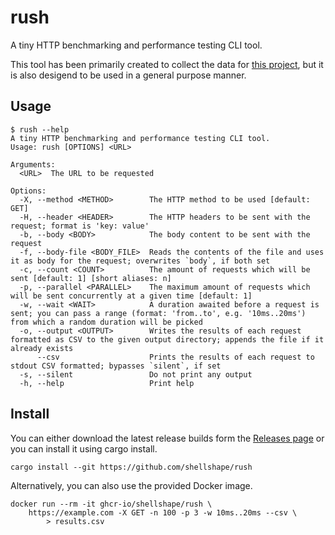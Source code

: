 # rush

A tiny HTTP benchmarking and performance testing CLI tool.

This tool has been primarily created to collect the data for [this project](https://github.com/zekroTJA/vercel-benchmarks), but it is also desigend to be used in a general purpose manner.

## Usage

```
$ rush --help
A tiny HTTP benchmarking and performance testing CLI tool.
Usage: rush [OPTIONS] <URL>

Arguments:
  <URL>  The URL to be requested

Options:
  -X, --method <METHOD>        The HTTP method to be used [default: GET]
  -H, --header <HEADER>        The HTTP headers to be sent with the request; format is 'key: value'
  -b, --body <BODY>            The body content to be sent with the request
  -f, --body-file <BODY_FILE>  Reads the contents of the file and uses it as body for the request; overwrites `body`, if both set
  -c, --count <COUNT>          The amount of requests which will be sent [default: 1] [short aliases: n]
  -p, --parallel <PARALLEL>    The maximum amount of requests which will be sent concurrently at a given time [default: 1]
  -w, --wait <WAIT>            A duration awaited before a request is sent; you can pass a range (format: 'from..to', e.g. '10ms..20ms') from which a random duration will be picked
  -o, --output <OUTPUT>        Writes the results of each request formatted as CSV to the given output directory; appends the file if it already exists
      --csv                    Prints the results of each request to stdout CSV formatted; bypasses `silent`, if set
  -s, --silent                 Do not print any output
  -h, --help                   Print help
```

## Install

You can either download the latest release builds form the [Releases page](https://github.com/shellshape/rush/releases) or you can install it using cargo install.
```
cargo install --git https://github.com/shellshape/rush
```

Alternatively, you can also use the provided Docker image.
```
docker run --rm -it ghcr-io/shellshape/rush \
    https://example.com -X GET -n 100 -p 3 -w 10ms..20ms --csv \
        > results.csv
```

